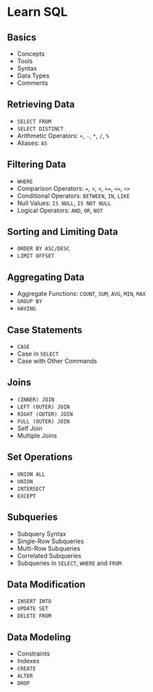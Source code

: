 # Learn SQL

## Basics

- Concepts
- Tools
- Syntax
- Data Types
- Comments

## Retrieving Data

- `SELECT FROM`
- `SELECT DISTINCT`
- Arithmetic Operators: `+`, `-`, `*`, `/`, `%`
- Aliases: `AS`

## Filtering Data

- `WHERE`
- Comparison Operators: `=`, `>`, `<`, `>=`, `<=`, `<>`
- Conditional Operators: `BETWEEN`, `IN`, `LIKE`
- Null Values: `IS NULL`, `IS NOT NULL`
- Logical Operators: `AND`, `OR`, `NOT`

## Sorting and Limiting Data

- `ORDER BY ASC/DESC`
- `LIMIT OFFSET`

## Aggregating Data

- Aggregate Functions: `COUNT`, `SUM`, `AVG`, `MIN`, `MAX`
- `GROUP BY`
- `HAVING`

## Case Statements

- `CASE`
- Case in `SELECT`
- Case with Other Commands

## Joins

- `(INNER) JOIN`
- `LEFT (OUTER) JOIN`
- `RIGHT (OUTER) JOIN`
- `FULL (OUTER) JOIN`
- Self Join
- Multiple Joins

## Set Operations

- `UNION ALL`
- `UNION`
- `INTERSECT`
- `EXCEPT`

## Subqueries

- Subquery Syntax
- Single-Row Subqueries
- Multi-Row Subqueries
- Correlated Subqueries
- Subqueries in `SELECT`, `WHERE` and `FROM`

## Data Modification

- `INSERT INTO`
- `UPDATE SET`
- `DELETE FROM`

## Data Modeling

- Constraints
- Indexes
- `CREATE`
- `ALTER`
- `DROP`
